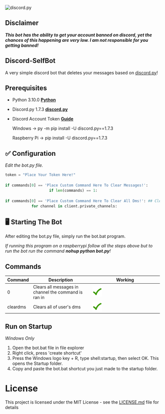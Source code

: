 ![discord.py](https://miro.medium.com/max/929/1*B1q9uh0MO_2r9hAXBv88NQ.png)

## Disclaimer

**_This bot has the ability to get your account banned on discord, yet the chances of this happening are very low. I am not responsible for you getting banned!_**

## Discord-SelfBot

A very simple discord bot that deletes your messages based on [discord.py](https://discordpy.readthedocs.io/en/stable/)!

## Prerequisites

- Python 3.10.0 **[Python](https://www.python.org/downloads/release/python-3100/)**
- Discord.py 1.7.3 **[discord.py](https://discordpy.readthedocs.io/en/latest/)**
- Discord Account Token **[Guide](https://www.androidauthority.com/get-discord-token-3149920/)**

  Windows -> py -m pip install -U discord.py==1.7.3

  Raspberry Pi -> pip install -U discord.py==1.7.3

## ✅ Configuration

_Edit the bot.py file._

```py
token = "Place Your Token Here!"

if commands[0] == 'Place Custom Command Here To Clear Messages!':
                    if len(commands) == 1:

if commands[0] == 'Place Custom Command Here To Clear All Dms!': ## Clears All DMs
            for channel in client.private_channels:
```

## 🖥️ Starting The Bot

After editing the bot.py file, simply run the bot.bat program.

_If running this program on a raspberrypi follow all the steps above but to run the bot run the command **nohup python bot.py**!_

## Commands

| Command  | Description                                          | Working                                                      |
| -------- | ---------------------------------------------------- | ------------------------------------------------------------ |
| 0        | Clears all messages in channel the command is ran in | <img src="./Assets/checkmark.gif" width="15%" height="15%"/> |
| cleardms | Clears all of user's dms                             | <img src="./Assets/checkmark.gif" width="15%" height="15%"/> |

## Run on Startup

_Windows Only_

1. Open the bot.bat file in file explorer
2. Right click, press 'create shortcut'
3. Press the Windows logo key + R, type shell:startup, then select OK. This opens the Startup folder.
4. Copy and paste the bot.bat shortcut you just made to the startup folder.

# License

This project is licensed under the MIT License - see the [LICENSE.md](LICENSE) file for details
